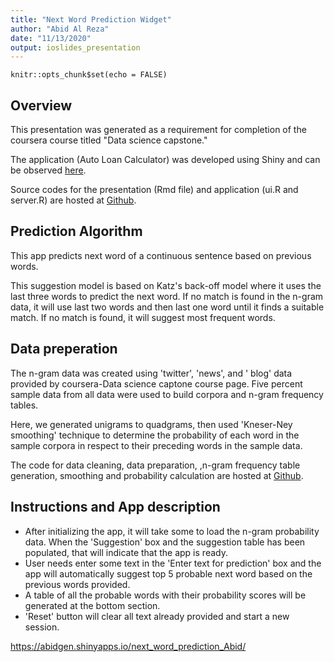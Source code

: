```yaml
---
title: "Next Word Prediction Widget"
author: "Abid Al Reza"
date: "11/13/2020"
output: ioslides_presentation
---
```



```{r setup, include=FALSE}
knitr::opts_chunk$set(echo = FALSE)
```

## Overview

This presentation was generated as a requirement for completion of the coursera course titled "Data science capstone."

The application (Auto Loan Calculator) was developed using Shiny and can be observed [here](https://abidgen.shinyapps.io/next_word_prediction/).

Source codes for the presentation (Rmd file) and application (ui.R and server.R) are hosted at [Github](https://github.com/abidgen/Coursera_data_science_capstone_jhu).



## Prediction Algorithm 

This app predicts next word of a continuous sentence based on previous words.

This suggestion model is based on Katz's back-off model where it uses the last three words to predict the next word. If no match is found in the n-gram data, it will use last two words and then last one word until it finds a suitable match. If no match is found, it will suggest most frequent words.


## Data preperation
The n-gram data was created using 'twitter', 'news', and ' blog' data provided by coursera-Data science captone course page. Five percent sample data from all data were used to build corpora and n-gram frequency tables. 

Here, we generated unigrams to quadgrams, then used 'Kneser-Ney smoothing' technique to determine the probability of each word in the sample corpora in respect to their preceding words in the sample data. 

The code for data cleaning, data preparation, ,n-gram frequency table generation, smoothing and probability calculation are hosted at [Github](https://github.com/abidgen/Coursera_data_science_capstone_jhu). 



## Instructions and App description

- After initializing the app, it will take some to load the n-gram probability data. When the 'Suggestion' box and the suggestion table has been populated, that will indicate that the app is ready.
- User needs enter some text in the 'Enter text for prediction' box and the app will automatically suggest top 5 probable next word based on the previous words provided.
- A table of all the probable words with their probability scores will be generated at the bottom section.
- 'Reset' button will clear all text already provided and start a new session.


https://abidgen.shinyapps.io/next_word_prediction_Abid/
